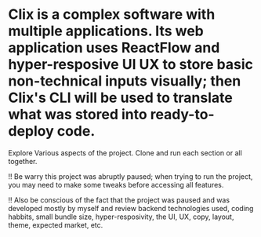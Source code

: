 # Clix is a complex software with multiple applications. Its web application uses ReactFlow and hyper-resposive UI UX to store basic non-technical inputs visually; then Clix's CLI will be used to translate what was stored into ready-to-deploy code.

Explore Various aspects of the project. Clone and run each section or all together.


!! Be warry this project was abruptly paused; when trying to run the project, you may need to make some tweaks before accessing all features. 

!! Also be conscious of the fact that the project was paused and was developed mostly by myself and review backend technologies used, coding habbits, small bundle size, hyper-resposivity, the UI, UX, copy, layout, theme, expected market, etc.
